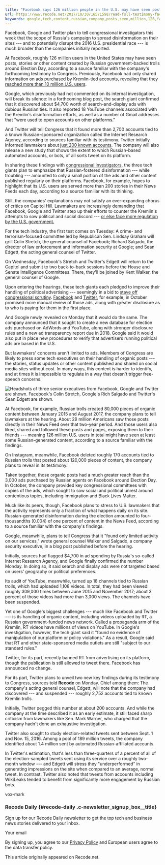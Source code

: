 ```yaml
---
title: "Facebook says 126 million people in the U.S. may have seen posts produced by Russian-government-backed agents"
url: https://www.recode.net/2017/10/30/16571598/read-full-testimony-facebook-twitter-google-congress-russia-election-fake-news
keywords: google,tech,content,russian,company,posts,seen,million,126,facebook,twitter,ads,users,accounts,produced,agents,russiangovernmentbacked
---
```

Facebook, Google and Twitter plan to tell congressional investigators this week that the scope of Russia's campaign to spread disinformation on their sites --- and to potentially disrupt the 2016 U.S. presidential race --- is much broader than the companies initially reported.

At Facebook, roughly 126 million users in the United States may have seen posts, stories or other content created by Russian government-backed trolls around Election Day, according to a source familiar with the company's forthcoming testimony to Congress. Previously, Facebook had only shared information on ads purchased by Kremlin-tied accounts, revealing that they [reached more than 10 million U.S. users](https://www.recode.net/2017/10/2/16405900/russian-advertisements-facebook-2016-us-presidential-election-trump-clinton).

Google, which previously had not commented on its internal investigation, will break its silence: In a forthcoming blog post, the search giant confirmed that it discovered about \$4,700 worth of search-and-display ads with dubious Russian ties. It also reported 18 YouTube channels associated with the Kremlin's disinformation efforts, as well as a number of Gmail addresses that "were used to open accounts on other platforms."

And Twitter will tell Congress that it found more than 2,700 accounts tied to a known Russian-sponsored organization called the Internet Research Agency, according to sources familiar with its testimony. Twitter initially informed lawmakers about [just 200 known accounts](https://www.recode.net/2017/9/28/16378104/twitter-senate-house-russia-investigation-facebook-presidential-election-fake-news). The company will also release a new study that shows the extent to which Russian-based automated accounts, or bots, of all sorts tweet on its platform.

In sharing these findings with [congressional investigators](https://www.recode.net/2017/10/27/16560974/dianne-feinstein-senate-judiciary-committee-russia-investigation-facebook-twitter), the three tech giants plan to emphasize that Russian-fostered disinformation --- while troubling --- amounted to only a small portion of the ads and other content published regularly on their platforms. Facebook, for example, hopes to highlight that its U.S. users are served more than 200 stories in their News Feeds each day, according to a source familiar with its thinking.

Still, the companies' explanations may not satisfy an ever-expanding chorus of critics on Capitol Hill. Lawmakers are increasingly demanding that Facebook, Google and Twitter step up their efforts to counter the Kremlin's attempts to sow political and social discord --- [or else face more regulation by the U.S. government.](https://www.recode.net/2017/10/21/16512414/apple-amazon-facebook-google-tech-congress-lobbying-2017-russia-sex-trafficking-daca)

For the tech industry, the first test comes on Tuesday: A crime- and terrorism-focused committee led by Republican Sen. Lindsay Graham will grill Colin Stretch, the general counsel of Facebook; Richard Salgado, the director of law enforcement and information security at Google; and Sean Edgett, the acting general counsel of Twitter.

On Wednesday, Facebook's Stretch and Twitter's Edgett will return to the Capitol and submit to two back-to-back sessions before the House and Senate Intelligence Committees. There, they'll be joined by Kent Walker, the general counsel of Google.

Upon entering the hearings, these tech giants each pledged to improve their handling of political advertising --- seemingly in a bid to [stave off congressional scrutiny](https://www.recode.net/2017/10/24/16535754/facebook-google-twitter-russia-hearing-political-ads). [Facebook](https://www.recode.net/2017/10/27/16555926/facebook-political-advertising-ads-2016-russia) and [Twitter](https://www.recode.net/2017/10/26/16552802/twitter-russia-today-rt-sputnik-ads-ban-election), for example, in October promised more manual review of those ads, along with greater disclosure as to who is paying for them in the first place.

And Google newly revealed on Monday that it would do the same. The company announced that it sought to create a new database for election ads purchased on AdWords and YouTube, along with stronger disclosure rules and a new ad transparency report due in 2018. Google said it would also put in place new procedures to verify that advertisers running political ads are based in the U.S.

But lawmakers' concerns aren't limited to ads. Members of Congress are likely to press some tech executives on their handling of organic posts --- the stories, status updates or other content published and shared on social media sites without cost. In many ways, this content is harder to identify, and at times it is impossible to regulate in a way that doesn't trigger free-speech concerns.

![Headshots of three senior executives from Facebook, Google and Twitter are shown. Facebook's Colin Stretch, Google's Rich Salgado and Twitter's Sean Edgett are shown. ](https://cdn.vox-cdn.com/thumbor/2ta7Sl3ujO5ZfjxZRwbiktN9vnA=/0x0:3000x2050/1200x0/filters:focal(0x0:3000x2050):no_upscale()/cdn.vox-cdn.com/uploads/chorus_asset/file/9569377/Social_Ads_Congress.jpg)

At Facebook, for example, Russian trolls created 80,000 pieces of organic content between January 2015 and August 2017, the company plans to tell lawmakers at the hearing. About 29 million Americans saw those posts directly in their News Feed over that two-year period. And those users also liked, shared and followed these posts and pages, exposing them to their friends --- meaning 126 million U.S. users in total might have seen at least some Russian-generated content, according to a source familiar with the findings.

On Instagram, meanwhile, Facebook deleted roughly 170 accounts tied to Russian trolls that posted about 120,000 pieces of content, the company plans to reveal in its testimony.

Taken together, those organic posts had a much greater reach than the 3,000 ads purchased by Russian agents on Facebook around Election Day. In October, the company provided key congressional committees with copies of the ads, which sought to sow social and political unrest around contentious topics, including immigration and Black Lives Matter.

Muck like its peers, though, Facebook plans to stress to U.S. lawmakers that the activity represents only a fraction of what happens daily on its site. Russian-generated disinformation during the election amounted to four-thousandths (0.004) of one percent of content in the News Feed, according to a source familiar with the company's findings.

Google, meanwhile, plans to tell Congress that it "found only limited activity on our services," wrote general counsel Walker and Salgado, a company security executive, in a blog post published before the hearing.

Initially, sources had flagged \$4,700 in ad spending by Russia's so-called Internet Research Agency, and Google finally confirmed the number Monday. In doing so, it said search and display ads were not targeted based on users' geography or political preferences.

Its audit of YouTube, meanwhile, turned up 18 channels tied to Russian trolls, which had uploaded 1,108 videos. In total, they had been viewed roughly 309,000 times between June 2015 and November 2017; about 3 percent of those videos had more than 3,000 views. The channels have been suspended.

Yet one of Google's biggest challenges --- much like Facebook and Twitter --- is its handling of organic content, including videos uploaded by RT, a Russian government-funded news network. Called a propaganda arm of the Kremlin, RT videos have millions of views on YouTube. In Google's investigation, however, the tech giant said it "found no evidence of manipulation of our platform or policy violations." As a result, Google said that RT and other state-sponsored media outlets are still "subject to our standard rules."

Twitter, for its part, recently banned RT from advertising on its platform, though the publication is still allowed to tweet there. Facebook has announced no change.

For its part, Twitter plans to unveil two new key findings during its testimony to Congress, sources told **Recode** on Monday. Chief among them: The company's acting general counsel, Edgett, will note that the company had discovered --- and suspended --- roughly 2,752 accounts tied to known Kremlin trolls.

Initially, Twitter pegged this number at about 200 accounts. And while the company at the time described it as an early estimate, it still faced sharp criticism from lawmakers like Sen. Mark Warner, who charged that the company hadn't done an exhaustive investigation.

Twitter also sought to study election-related tweets sent between Sept. 1 and Nov. 15, 2016. Among a pool of 189 million tweets, the company identified about 1.4 million sent by automated Russian-affiliated accounts.

In Twitter's estimation, that's less than three-quarters of a percent of all of the election-sampled tweets sent using its service over a roughly two-month window --- and Edgett will stress they "underperformed" in generating impressions on the site when compared to an average, normal tweet. In contrast, Twitter also noted that tweets from accounts including WikiLeaks tended to benefit from significantly more engagement by Russian bots.

vox-mark

### Recode Daily {#recode-daily .c-newsletter_signup_box__title}

Sign up for our Recode Daily newsletter to get the top tech and business news stories delivered to your inbox.

Your email

By signing up, you agree to our [Privacy Policy](https://www.voxmedia.com/pages/privacy-policy) and European users agree to the data transfer policy.

This article originally appeared on Recode.net.
